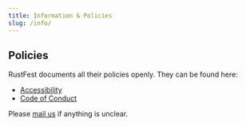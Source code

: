 ```yaml
---
title: Information & Policies
slug: /info/
---
```


## Policies

RustFest documents all their policies openly. They can be found here:

* [Accessibility](/accessibility)
* [Code of Conduct](/code-of-conduct)

Please [mail us](mailto:team@rustfest.eu) if anything is unclear.
